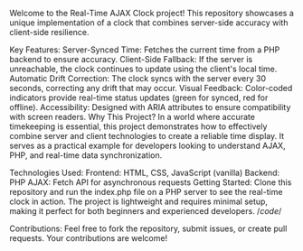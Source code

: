 Welcome to the Real-Time AJAX Clock project! This repository showcases a unique implementation of a clock that combines server-side accuracy with client-side resilience.

Key Features:
Server-Synced Time: Fetches the current time from a PHP backend to ensure accuracy.
Client-Side Fallback: If the server is unreachable, the clock continues to update using the client's local time.
Automatic Drift Correction: The clock syncs with the server every 30 seconds, correcting any drift that may occur.
Visual Feedback: Color-coded indicators provide real-time status updates (green for synced, red for offline).
Accessibility: Designed with ARIA attributes to ensure compatibility with screen readers.
Why This Project?
In a world where accurate timekeeping is essential, this project demonstrates how to effectively combine server and client technologies to create a reliable time display. It serves as a practical example for developers looking to understand AJAX, PHP, and real-time data synchronization.

Technologies Used:
Frontend: HTML, CSS, JavaScript (vanilla)
Backend: PHP
AJAX: Fetch API for asynchronous requests
Getting Started:
Clone this repository and run the index.php file on a PHP server to see the real-time clock in action. The project is lightweight and requires minimal setup, making it perfect for both beginners and experienced developers.
/*code*/

Contributions:
Feel free to fork the repository, submit issues, or create pull requests. Your contributions are welcome!

